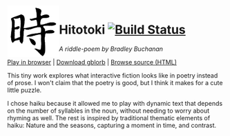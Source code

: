 <img src="Hitotoki.materials/Small Cover.png" align="left" />

# Hitotoki [![Build Status](https://travis-ci.org/islemaster/hitotoki.svg?branch=master)](https://travis-ci.org/islemaster/hitotoki)
_A riddle-poem by Bradley Buchanan_

[Play in browser](http://islemaster.github.io/hitotoki/play.html) | [Download gblorb](http://islemaster.github.io/hitotoki/Hitotoki.gblorb) | [Browse source (HTML)](http://islemaster.github.io/hitotoki/source.html)

This tiny work explores what interactive fiction looks like in poetry instead of prose.  I won't claim that the poetry is good, but I think it makes for a cute little puzzle.

I chose haiku because it allowed me to play with dynamic text that depends on the number of syllables in the noun, without needing to worry about rhyming as well.  The rest is inspired by traditional thematic elements of haiku: Nature and the seasons, capturing a moment in time, and contrast.
